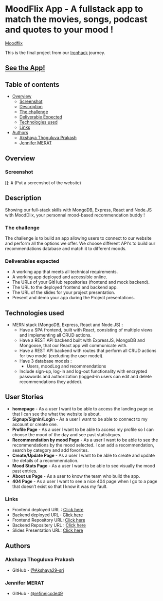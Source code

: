 # MoodFlix App - A fullstack app to match the movies, songs, podcast and quotes to your mood !

[Moodflix](/Users/codingjennifer/Downloads/logo.jpg)

This is the final project from our [Ironhack](https://www.ironhack.com/fr-en/web-development/paris) journey.

## [See the App!](https://moodflix-project.netlify.app)

## Table of contents

- [Overview](#overview)
  - [Screenshot](#screenshot)
  - [Description](#description)
  - [The challenge](#the-challenge)
  - [Deliverable Expected](#deliverable-expected)
  - [Technologies used](#technologies-used)
  - [Links](#links)
- [Authors](#authors)
  - [Akshaya Thoguluva Prakash](#akshaya-thoguluva-prakash)
  - [Jennifer MERAT](#jennifer-merat)

## Overview

### Screenshot

[]: # (Put a screenshot of the website)

## Description

Showing our full-stack skills with MongoDB, Express, React and Node.JS with MoodDlix, your personnal mood-based recommendation buddy !

### The challenge

The challenge is to build an app allowing users to connect to our website and perform all the options we offer. We choose different API's to build our recommendations database and match it to different moods.

### Deliverables expected

- A working app that meets all technical requirements.
- A working app deployed and accessible online.
- The URLs of your GitHub repositories (frontend and mock backend).
- The URL to the deployed frontend and backend app.
- The URL of the slides for your project presentation.
- Present and demo your app during the Project presentations.

## Technologies used

- MERN stack (MongoDB, Express, React and Node.JS) :
  - Have a SPA frontend, built with React, consisting of multiple views and implementing all CRUD actions.
  - Have a REST API backend built with ExpressJS, MongoDB and Mongoose, that our React app will communicate with.
  - Have a REST API backend with routes that perform all CRUD actions for two model (excluding the user model).
  - Have 3 database models :
    - Users, moodLog and recommendations
  - Include sign-up, log-in and log-out functionality with encrypted passwords and authorization (logged-in users can edit and delete recommendations they added).

## User Stories

- **homepage** - As a user I want to be able to access the landing page so that I can see the what the website is about.
- **Signup/Signin/Login** - As a user I want to be able to connect to my account or create one.
- **Profile Page** - As a user I want to be able to access my profile so I can choose the mood of the day and see past statistiques.
- **Recommendation by mood Page** - As a user I want to be able to see the recommendations by the mood selected. I can add a recommendation, search by category and add fovorites.
- **Create/Update Page** - As a user I want to be able to create and update the details of a recommendation.
- **Mood Stats Page** - As a user I want to be able to see visually the mood past entries.
- **About us Page** - As a user to know the team who build the app.
- **404 Page** - As a user I want to see a nice 404 page when I go to a page that doesn’t exist so that I know it was my fault.

### Links

- Frontend deployed URL : [Click here](https://moodflix-project.netlify.app/)
- Backend deployed URL : [Click here](https://moodflix-back-end-project.onrender.com/api)
- Frontend Repository URL: [Click here](https://github.com/Akshaya29-sri/project-frontend)
- Backend Repositery URL : [Click here](https://github.com/refinejcode49/back-end-project)
- Slides Presentation URL: [Click here]()

## Authors

### Akshaya Thoguluva Prakash

- GitHub - [@Akshaya29-sri](https://github.com/Akshaya29-sri)

### Jennifer MERAT

- GitHub - [@refinejcode49](https://github.com/refinejcode49/)
